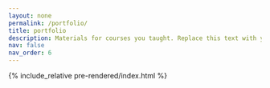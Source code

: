 ```yaml
---
layout: none
permalink: /portfolio/
title: portfolio
description: Materials for courses you taught. Replace this text with your description.
nav: false
nav_order: 6
---
```


{% include_relative pre-rendered/index.html %}
